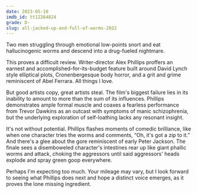 ```yaml
---
date: 2023-05-10
imdb_id: tt12264824
grade: D-
slug: all-jacked-up-and-full-of-worms-2022
---
```


Two men struggling through emotional low-points snort and eat hallucinogenic worms and descend into a drug-fueled nightmare.

<!-- end -->

This proves a difficult review. Writer-director Alex Phillips proffers an earnest and accomplished-for-its-budget feature built around David Lynch style elliptical plots, Cronenbergesque body horror, and a grit and grime reminiscent of Abel Ferrara. All things I love.

But good artists copy, great artists steal. The film's biggest failure lies in its inability to amount to more than the sum of its influences. Phillips demonstrates ample formal muscle and coaxes a fearless performance from Trevor Dawkins as an outcast with symptoms of manic schizophrenia, but the underlying exploration of self-loathing lacks any resonant insight.

It's not without potential. Phillips flashes moments of comedic brilliance, like when one character tries the worms and comments, “Oh, it's got a zip to it.” And there's a glee about the gore reminiscent of early Peter Jackson. The finale sees a disemboweled character's intestines rear up like giant phallic worms and attack, choking the aggressors until said aggressors' heads explode and spray green goop everywhere.

Perhaps I'm expecting too much. Your mileage may vary, but I look forward to seeing what Phillips does next and hope a distinct voice emerges, as it proves the lone missing ingredient.
